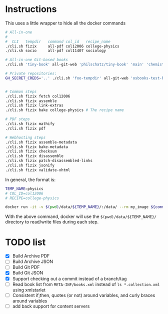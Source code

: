 # Instructions

This uses a little wrapper to hide all the docker commands

```sh
# All-in-one
#
#  CLI   tempdir   command col_id   recipe_name 
./cli.sh fizix     all-pdf col12006 college-physics
./cli.sh socio     all-pdf col11407 sociology

# All-in-one Git-based books
./cli.sh 'tiny-book' all-git-web 'philschatz/tiny-book' 'main' 'chemistry' 'book-slug1'

# Private repositories:
GH_SECRET_CREDS='..' ./cli.sh 'foo-tempdir' all-git-web 'osbooks-test-bundle' 'test-slug'


# Common steps
./cli.sh fizix fetch col12006
./cli.sh fizix assemble
./cli.sh fizix link-extras
./cli.sh fizix bake college-physics # The recipe name

# PDF steps
./cli.sh fizix mathify
./cli.sh fizix pdf

# Webhosting steps
./cli.sh fizix assemble-metadata
./cli.sh fizix bake-metadata
./cli.sh fizix checksum
./cli.sh fizix disassemble
./cli.sh fizix patch-disassembled-links
./cli.sh fizix jsonify
./cli.sh fizix validate-xhtml
```

In general, the format is:

```sh
TEMP_NAME=physics
# COL_ID=col12006
# RECIPE=college-physics

docker run -it -v $(pwd)/data/${TEMP_NAME}/:/data/ --rm my_image ${command} ${command_specific_args}
```

With the above command, docker will use the `$(pwd)/data/${TEMP_NAME}/` directory to read/write files during each step.


# TODO list

- [x] Build Archive PDF
- [ ] Build Archive JSON
- [ ] Build Git PDF
- [x] Build Git JSON
- [x] Support checking out a commit instead of a branch/tag
- [ ] Read book list from `META-INF/books.xml` instead of `ls *.collection.xml` using xmlstarlet
- [ ] Consistent if;then, quotes (or not) around variables, and curly braces around variables
- [ ] add back support for content servers